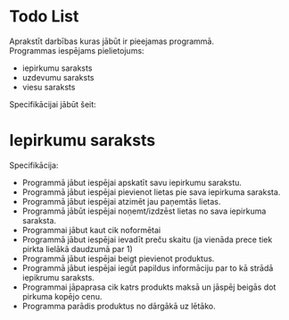# Todo List
Aprakstīt darbības kuras jābūt ir pieejamas programmā.  
Programmas iespējams pielietojums:  
- iepirkumu saraksts
- uzdevumu saraksts
- viesu saraksts

Specifikācijai jābūt šeit:

# Iepirkumu saraksts

Specifikācija:
* Programmā jābut iespējai apskatīt savu iepirkumu sarakstu.
* Programmā jābut iespējai pievienot lietas pie sava iepirkuma saraksta.
* Programmā jābut iespējai atzimēt jau paņemtās lietas.
* Programmā jābūt iespējai noņemt/izdzēst lietas no sava iepirkuma saraksta.
* Programmai jābut kaut cik noformētai
* Programmā jābut iespējai ievadīt preču skaitu (ja vienāda prece tiek pirkta lielākā daudzumā par 1)
* Programmā jābut iespējai beigt pievienot produktus.
* Programmā jābut iespējai iegūt papildus informāciju par to kā strādā iepikrumu saraksts.
* Programmai jāpaprasa cik katrs produkts maksā un jāspēj beigās dot pirkuma kopējo cenu.
* Programma parādis produktus no dārgākā uz lētāko.
